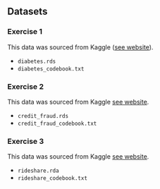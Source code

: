 ## Datasets

### Exercise 1 
This data was sourced from Kaggle ([see website](https://www.kaggle.com/datasets/uciml/pima-indians-diabetes-database?select=diabetes.csv)).

- `diabetes.rds`
- `diabetes_codebook.txt`

### Exercise 2 
This data was sourced from Kaggle [see website](https://www.kaggle.com/datasets/joebeachcapital/credit-card-fraud/data).

- `credit_fraud.rds`
- `credit_fraud_codebook.txt`

### Exercise 3
This data was sourced from Kaggle [see website](https://www.kaggle.com/datasets/joebeachcapital/credit-card-fraud/data).

- `rideshare.rda`
- `rideshare_codebook.txt`
